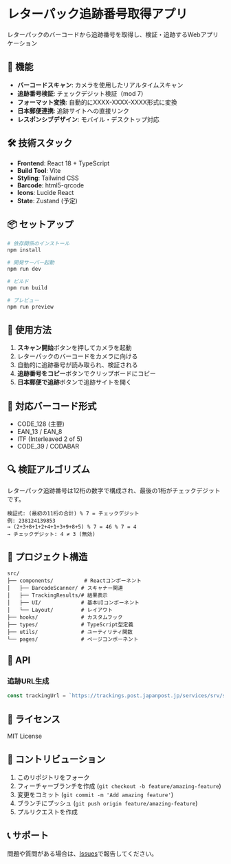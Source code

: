 # レターパック追跡番号取得アプリ

レターパックのバーコードから追跡番号を取得し、検証・追跡するWebアプリケーション

## 🚀 機能

- **バーコードスキャン**: カメラを使用したリアルタイムスキャン
- **追跡番号検証**: チェックデジット検証（mod 7）
- **フォーマット変換**: 自動的にXXXX-XXXX-XXXX形式に変換
- **日本郵便連携**: 追跡サイトへの直接リンク
- **レスポンシブデザイン**: モバイル・デスクトップ対応

## 🛠️ 技術スタック

- **Frontend**: React 18 + TypeScript
- **Build Tool**: Vite
- **Styling**: Tailwind CSS
- **Barcode**: html5-qrcode
- **Icons**: Lucide React
- **State**: Zustand (予定)

## 📦 セットアップ

```bash
# 依存関係のインストール
npm install

# 開発サーバー起動
npm run dev

# ビルド
npm run build

# プレビュー
npm run preview
```

## 🎯 使用方法

1. **スキャン開始**ボタンを押してカメラを起動
2. レターパックのバーコードをカメラに向ける
3. 自動的に追跡番号が読み取られ、検証される
4. **追跡番号をコピー**ボタンでクリップボードにコピー
5. **日本郵便で追跡**ボタンで追跡サイトを開く

## 📱 対応バーコード形式

- CODE_128 (主要)
- EAN_13 / EAN_8
- ITF (Interleaved 2 of 5)
- CODE_39 / CODABAR

## 🔍 検証アルゴリズム

レターパック追跡番号は12桁の数字で構成され、最後の1桁がチェックデジットです。

```
検証式: (最初の11桁の合計) % 7 = チェックデジット
例: 238124139853
→ (2+3+8+1+2+4+1+3+9+8+5) % 7 = 46 % 7 = 4
→ チェックデジット: 4 ≠ 3 (無効)
```

## 🎨 プロジェクト構造

```
src/
├── components/          # Reactコンポーネント
│   ├── BarcodeScanner/ # スキャナー関連
│   ├── TrackingResults/# 結果表示
│   ├── UI/             # 基本UIコンポーネント
│   └── Layout/         # レイアウト
├── hooks/              # カスタムフック
├── types/              # TypeScript型定義
├── utils/              # ユーティリティ関数
└── pages/              # ページコンポーネント
```

## 🔗 API

### 追跡URL生成

```typescript
const trackingUrl = `https://trackings.post.japanpost.jp/services/srv/search/direct?reqCodeNo1=${number}&locale=ja`;
```

## 📄 ライセンス

MIT License

## 🤝 コントリビューション

1. このリポジトリをフォーク
2. フィーチャーブランチを作成 (`git checkout -b feature/amazing-feature`)
3. 変更をコミット (`git commit -m 'Add amazing feature'`)
4. ブランチにプッシュ (`git push origin feature/amazing-feature`)
5. プルリクエストを作成

## 📞 サポート

問題や質問がある場合は、[Issues](https://github.com/morioka185/letterpack-scanner/issues)で報告してください。